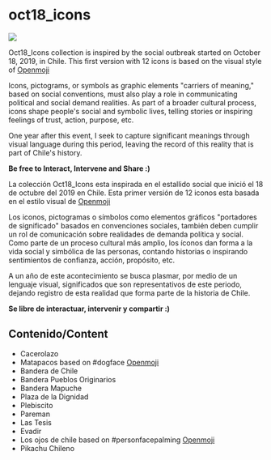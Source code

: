# oct18_icons

<img src="https://pbs.twimg.com/profile_banners/2977830597/1602159551/1500x500">

<p>Oct18_Icons collection is inspired by the social outbreak started on October 18, 2019, in Chile. This first version with 12 icons is based on the visual style of <a href="https://openmoji.org">Openmoji</a></p>
<p>Icons, pictograms, or symbols as graphic elements "carriers of meaning," based on social conventions, must also play a role in communicating political and social demand realities. As part of a broader cultural process, icons shape people's social and symbolic lives, telling stories or inspiring feelings of trust, action, purpose, etc.</p>
<p>One year after this event, I seek to capture significant meanings through visual language during this period, leaving the record of this reality that is part of Chile's history.</p>

<b>Be free to Interact, Intervene and Share :)</b>

<p>La colección Oct18_Icons esta inspirada en el estallido social que inició el 18 de octubre del 2019 en Chile. Esta primer versión de 12 iconos esta basada en el estilo visual de <a href="https://openmoji.org">Openmoji</a></p>
<p>Los iconos, pictogramas o símbolos como elementos gráficos "portadores de significado" basados en convenciones sociales, también deben cumplir un rol de comunicación sobre realidades de demanda política y social. Como parte de un proceso cultural más amplio, los íconos dan forma a la vida social y simbólica de las personas, contando historias o inspirando sentimientos de confianza, acción, propósito, etc.</p>
<p>A un año de este acontecimiento se busca plasmar, por medio de un lenguaje visual, significados que son representativos de este periodo, dejando registro de esta realidad que forma parte de la historia de Chile.</p>

<b>Se libre de interactuar, intervenir y compartir :)</b>

## Contenido/Content

<ul>
<li>Cacerolazo</li>
<li>Matapacos based on #dogface <a href="https://openmoji.org/library/#search=dog&emoji=1F436">Openmoji</a></li>
<li>Bandera de Chile</li>
<li>Bandera Pueblos Originarios</li>
<li>Bandera Mapuche</li>
<li>Plaza de la Dignidad</li>
<li>Plebiscito</li>
<li>Pareman</li>
<li>Las Tesis</li>
<li>Evadir</li>
<li>Los ojos de chile based on #personfacepalming <a href="https://openmoji.org/library/#group=people-body&emoji=1F926">Openmoji</a></li>
<li>Pikachu Chileno</li>
  </ul>



